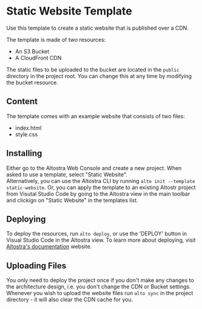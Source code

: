 # Static Website Template
Use this template to create a static website that is published over a CDN.

The template is made of two resources: 
- An S3 Bucket
- A CloudFront CDN

The static files to be uploaded to the bucket are located in the `public` directory in the project root. You can change this at any time by modifying the bucket resource.

## Content
The template comes with an example website that consists of two files:
- index.html
- style.css

## Installing
Either go to the Altostra Web Console and create a new project. When asked to use a template, select "Static Website".  
Alternatively, you can use the Altostra CLI by running `alto init --template static-website`.
Or, you can apply the template to an existing Altostr project from Visutal Studio Code by going to the Altostra view in the main toolbar and clickign on "Static Website" in the templates list.

## Deploying
To deploy the resources, run `alto deploy`, or use the 'DEPLOY' button in Visual Studio Code in the Altostra view.
To learn more about deploying, visit [Altostra's documentation](https://docs.altostra.com/getting-started/create-simple-api-project.html#deploying) website.

## Uploading Files
You only need to deploy the project once if you don't make any changes to the architecture design, i.e. you don't change the CDN or Bucket settings.
Whenever you wish to upload the website files run `alto sync` in the project directory - it will also clear the CDN cache for you.
